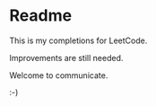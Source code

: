 # Readme

This is my completions for LeetCode.

Improvements are still needed.

Welcome to communicate. 

:-)